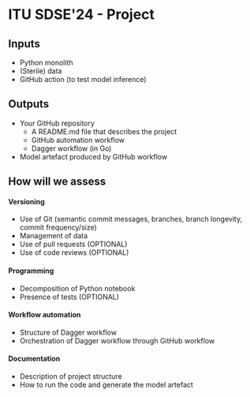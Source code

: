 # ITU SDSE'24 - Project

## Inputs

- Python monolith
- (Sterile) data
- GitHub action (to test model inference)

## Outputs

- Your GitHub repository
  - A README.md file that describes the project
  - GitHub automation workflow
  - Dagger workflow (in Go)
- Model artefact produced by GitHub workflow

## How will we assess

#### Versioning

- Use of Git (semantic commit messages, branches, branch longevity, commit frequency/size)
- Management of data
- Use of pull requests (OPTIONAL)
- Use of code reviews (OPTIONAL)

#### Programming

- Decomposition of Python notebook
- Presence of tests (OPTIONAL)

#### Workflow automation

- Structure of Dagger workflow
- Orchestration of Dagger workflow through GitHub workflow

#### Documentation

- Description of project structure
- How to run the code and generate the model artefact
